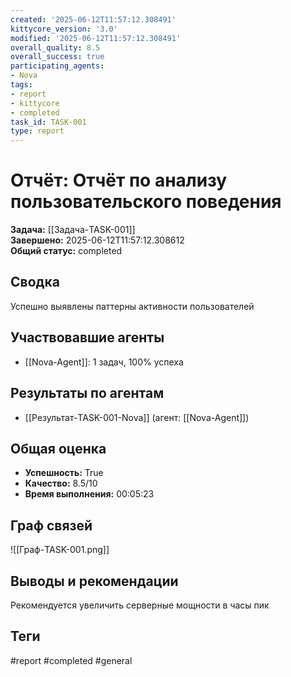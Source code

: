 ```yaml
---
created: '2025-06-12T11:57:12.308491'
kittycore_version: '3.0'
modified: '2025-06-12T11:57:12.308491'
overall_quality: 8.5
overall_success: true
participating_agents:
- Nova
tags:
- report
- kittycore
- completed
task_id: TASK-001
type: report
---
```


# Отчёт: Отчёт по анализу пользовательского поведения

**Задача:** [[Задача-TASK-001]]  
**Завершено:** 2025-06-12T11:57:12.308612  
**Общий статус:** completed

## Сводка
Успешно выявлены паттерны активности пользователей

## Участвовавшие агенты
- [[Nova-Agent]]: 1 задач, 100% успеха

## Результаты по агентам
- [[Результат-TASK-001-Nova]] (агент: [[Nova-Agent]])

## Общая оценка
- **Успешность:** True
- **Качество:** 8.5/10
- **Время выполнения:** 00:05:23

## Граф связей
![[Граф-TASK-001.png]]

## Выводы и рекомендации
Рекомендуется увеличить серверные мощности в часы пик

## Теги
#report #completed #general
